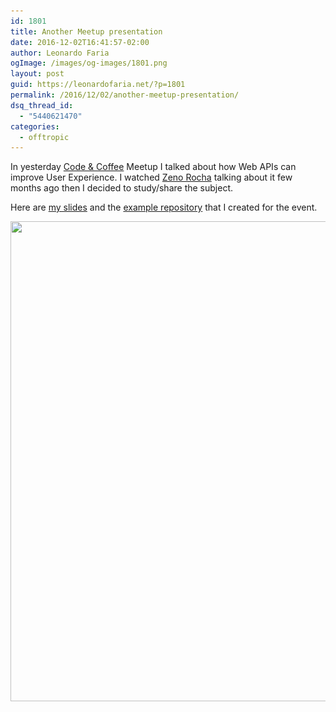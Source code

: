 ```yaml
---
id: 1801
title: Another Meetup presentation
date: 2016-12-02T16:41:57-02:00
author: Leonardo Faria
ogImage: /images/og-images/1801.png
layout: post
guid: https://leonardofaria.net/?p=1801
permalink: /2016/12/02/another-meetup-presentation/
dsq_thread_id:
  - "5440621470"
categories:
  - offtropic
---
```

In yesterday [Code & Coffee](https://www.meetup.com/Code-Coffee-Vancouver/events/235583183/) Meetup I talked about how Web APIs can improve User Experience. I watched [Zeno Rocha](http://zenorocha.com) talking about it few months ago then I decided to study/share the subject.

Here are [my slides](https://leonardofaria.github.io/web-apis-to-improve-ux-slides/) and the [example repository](https://github.com/leonardofaria/web-apis-to-improve-ux) that I created for the event.

<img src="/wp-content/uploads/2016/12/IMG_6581-1024x768.jpg" alt="" width="1024" height="768" class="aligncenter size-large wp-image-1802" srcset="/wp-content/uploads/2016/12/IMG_6581-1024x768.jpg 1024w, /wp-content/uploads/2016/12/IMG_6581-300x225.jpg 300w, /wp-content/uploads/2016/12/IMG_6581-768x576.jpg 768w" sizes="(max-width: 1024px) 100vw, 1024px" />
